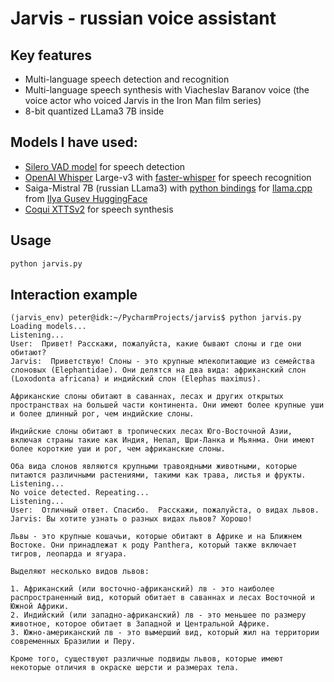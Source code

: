 # Jarvis - russian voice assistant

## Key features

* Multi-language speech detection and recognition
* Multi-language speech synthesis with Viacheslav Baranov voice (the voice actor who voiced Jarvis in the Iron Man film series) 
* 8-bit quantized LLama3 7B inside

## Models I have used:

* [Silero VAD model](https://github.com/snakers4/silero-vad) for speech detection
* [OpenAI Whisper](https://github.com/openai/whisper) Large-v3 with [faster-whisper](https://github.com/SYSTRAN/faster-whisper) for speech recognition
* Saiga-Mistral 7B (russian LLama3) with [python bindings](https://github.com/abetlen/llama-cpp-python) for [llama.cpp](https://github.com/ggerganov/llama.cpp) from [Ilya Gusev HuggingFace](https://huggingface.co/IlyaGusev/saiga_mistral_7b_gguf)
* [Coqui XTTSv2](https://huggingface.co/coqui/XTTS-v2) for speech synthesis

## Usage

```bash
python jarvis.py
```

## Interaction example

```commandline
(jarvis_env) peter@idk:~/PycharmProjects/jarvis$ python jarvis.py
Loading models...
Listening...
User:  Привет! Расскажи, пожалуйста, какие бывают слоны и где они обитают?
Jarvis:  Приветствую! Слоны - это крупные млекопитающие из семейства слоновых (Elephantidae). Они делятся на два вида: африканский слон (Loxodonta africana) и индийский слон (Elephas maximus).

Африканские слоны обитают в саваннах, лесах и других открытых пространствах на большей части континента. Они имеют более крупные уши и более длинный рог, чем индийские слоны.

Индийские слоны обитают в тропических лесах Юго-Восточной Азии, включая страны такие как Индия, Непал, Шри-Ланка и Мьянма. Они имеют более короткие уши и рог, чем африканские слоны.

Оба вида слонов являются крупными травоядными животными, которые питаются различными растениями, такими как трава, листья и фрукты.
Listening...
No voice detected. Repeating...
Listening...
User:  Отличный ответ. Спасибо.  Расскажи, пожалуйста, о видах львов.
Jarvis: Вы хотите узнать о разных видах львов? Хорошо!

Львы - это крупные кошачьи, которые обитают в Африке и на Ближнем Востоке. Они принадлежат к роду Panthera, который также включает тигров, леопарда и ягуара.

Выделяют несколько видов львов:

1. Африканский (или восточно-африканский) лв - это наиболее распространенный вид, который обитает в саваннах и лесах Восточной и Южной Африки.
2. Индийский (или западно-африканский) лв - это меньшее по размеру животное, которое обитает в Западной и Центральной Африке.
3. Южно-американский лв - это вымерший вид, который жил на территории современных Бразилии и Перу.

Кроме того, существуют различные подвиды львов, которые имеют некоторые отличия в окраске шерсти и размерах тела.

```